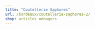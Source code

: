 ```yaml
---
title: "Coutellerie Saphores"
url: /bordeaux/coutellerie-saphores-2/
shop: articles ménagers
---
```

